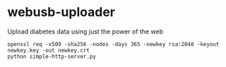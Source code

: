 # webusb-uploader
Upload diabetes data using just the power of the web
```
openssl req -x509 -sha256 -nodes -days 365 -newkey rsa:2048 -keyout newkey.key -out newkey.crt
python simple-http-server.py
```
